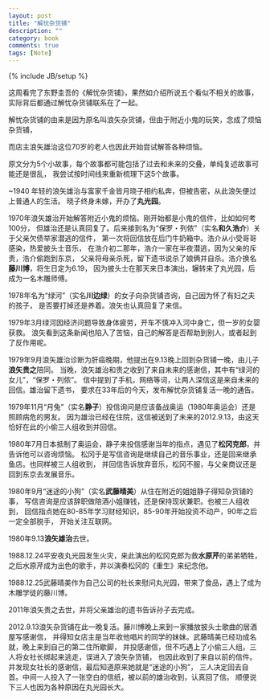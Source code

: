 ```yaml
---
layout: post
title: "解忧杂货铺"
description: ""
category: book
comments: true
tags: [Note]
---
```

{% include JB/setup %}

这周看完了东野圭吾的《解忧杂货铺》，果然如介绍所说五个看似不相关的故事，
实际背后都通过解忧杂货铺联系在了一起。

解忧杂货铺的由来是因为原名叫浪矢杂货铺，但由于附近小鬼的玩笑，念成了烦恼杂货铺，
<!--more-->而店主浪矢雄治这位70岁的老人也因此开始尝试解答各种烦恼。
原文分为5个小故事，每个故事都可能包括了过去和未来的交叠，单纯复述故事可能还是很乱，
我尝试按时间线来重新梳理下这5个故事。

~1940 年轻的浪矢雄治与富家千金皆月晓子相约私奔，但被告密，从此浪矢便过上普通人的生活。
晓子终身未嫁，开办了**丸光园**。

1970年浪矢雄治开始解答附近小鬼的烦恼。刚开始都是小鬼的信件，比如如何考100分，
但雄治还是认真回复了。后来接到名为“保罗・列侬”（实名**和久浩介**）关于父亲欠债举家潜逃的信件，
第一次将回信放在后门牛奶箱中。浩介从小受哥哥感染，热爱披头士音乐，
在浩介初二那年，浩介一家在半夜潜逃，因为父亲的斥责，浩介偷跑到东京，
父亲将母亲杀死，留下遗书说杀了娘俩并自杀。浩介换名**藤川博**，将生日定为6.19，
因为披头士在那天来日本演出，辗转来了丸光园，后成为一名木雕师傅。

1978年名为“绿河”（实名**川边绿**）的女子向杂货铺咨询，自己因为怀了有妇之夫的孩子，
是否要打掉还是养着。浪矢也认真回复了来信。

1979年3月绿河因经济问题导致身体疲劳，开车不慎冲入河中身亡，但一岁的女婴获救。
浪矢看到这条新闻也陷入了苦恼，自己的解答是否帮助到别人，或者起到了反作用呢。

1979年9月浪矢雄治诊断为肝癌晚期，他提出在9.13晚上回到杂货铺一晚，由儿子**浪矢贵之**陪同。
当晚，浪矢雄治和贵之收到了来自未来的感谢信，其中有“绿河的女儿”，“保罗・列侬”。
信中提到了手机，网络等词，让两人深信这是来自未来的回信。雄治留下遗书，
要求在33年后的今天，发布解忧杂货铺复活一晚的通告。

1979年11月“月兔”（实名**静子**）投信询问是应该备战奥运（1980年奥运会）还是照顾病危的男友。
因为雄治已经在住院，这信被送到了未来的2012.9.13，由这天恰好在此的小偷三人组收到并回信。

1980年7月日本抵制了奥运会，静子来投信感谢当年的指点，遇见了**松冈克郎**，并告诉他可以咨询烦恼。
松冈于是写信咨询是继续自己的音乐事业，还是回来继承鱼店。也同样被三人组收到，
并回信告诉放弃音乐，松冈不服，与父亲商议还是回到东京去发展音乐。

1980年9月“迷途的小狗”（实名**武藤晴美**）从住在附近的姐姐静子得知杂货铺的事，
写信咨询是应该辞职做陪酒小姐赚钱，还是保持现状兼职。也被三人组收到，
回信指点她在80-85年学习财经知识，85-90年开始投资不动产，90年之后一定全部脱手，
开始关注互联网。

1980年9.13**浪矢雄治**去世。

1988.12.24平安夜丸光园发生火灾，来此演出的松冈克郎为救**水原芹**的弟弟牺牲，
之后水原芹成为出色的歌手，并以演奏松冈的《重生》来纪念他。

1988.12.25武藤晴美作为自己公司的社长来慰问丸光园，带来了食品，遇上了成为木雕学徒的藤川博。

2011年浪矢贵之去世，并将父亲雄治的遗书告诉孙子去完成。

2012.9.13浪矢杂货铺在此一晚复活。藤川博晚上来到一家播放披头士歌曲的居酒屋写感谢信，
并得知女店主是当年收他唱片的同学的妹妹。武藤晴美已经功成名就，晚上来到自己的第二住所歇脚，
并投感谢信，但不巧遇上了小偷三人组。三人将女社长绑起来逃走，误进入了浪矢杂货铺，
也因此收到了来自以前的信件。并发现女社长的感谢信，最后知道原来她就是“迷途的小狗”，
三人决定回去自首。中间一人投入了一张空白的信纸，被以前的雄治收到，认真回了信。
顺便说下三人也因为各种原因在丸光园长大。

